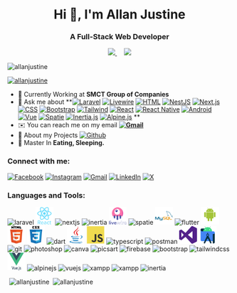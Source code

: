 <h1 align="center">Hi 👋, I'm Allan Justine</h1>
<h3 align="center">A Full-Stack Web Developer</h3>

<div align="center">
  <a href="https://allanjustine.github.io/Portfolio" target="_blank" style="margin: 0 8px;">
    <img src="https://i.pinimg.com/originals/57/61/5b/57615b8c0092a66c1d4058b1692955cc.gif" width="80" />
  </a>
  <a href="https://github.com/allanjustine" target="_blank" style="margin: 0 8px;">
    <img src="https://cdn.pixabay.com/animation/2022/08/05/07/12/07-12-14-597_512.gif" width="120" />
  </a>
</div>

<p align="left">
  <img
    src="https://komarev.com/ghpvc/?username=allanjustine&label=Profile%20views&color=0e75b6&style=flat"
    alt="allanjustine"
  />
</p>

<p align="left">
  <a href="https://github.com/ryo-ma/github-profile-trophy"
    ><img
      src="https://github-profile-trophy.vercel.app/?username=allanjustine"
      alt="allanjustine"
  /></a>
</p>

- 💼 Currently Working at **SMCT Group of Companies** 
- 💬 Ask me about **[![Laravel](https://img.shields.io/badge/Laravel-%231877F2?style=for-the-badge&logo=laravel&logoColor=white)](https://www.laravel.com) [![Livewire](https://img.shields.io/badge/Livewire-%2300B4DB?style=for-the-badge&logo=livewire&logoColor=white)](https://www.livewire.laravel.com) [![HTML](https://img.shields.io/badge/HTML-%23E34F26?style=for-the-badge&logo=html5&logoColor=white)](https://www.html.com) [![NestJS](https://img.shields.io/badge/NestJS-%23E0234E?style=for-the-badge&logo=nestjs&logoColor=white)](https://nestjs.com/) [![Next.js](https://img.shields.io/badge/Next.js-%23000000?style=for-the-badge&logo=nextdotjs&logoColor=white)](https://nextjs.org/) [![CSS](https://img.shields.io/badge/CSS-%231572B6?style=for-the-badge&logo=css3&logoColor=white)](https://www.w3schools.com/css) [![Bootstrap](https://img.shields.io/badge/Bootstrap-%23563D7C?style=for-the-badge&logo=bootstrap&logoColor=white)](https://www.bootstrap.com) [![Tailwind](https://img.shields.io/badge/Tailwind-%2338B2AC?style=for-the-badge&logo=tailwind-css&logoColor=white)](https://www.tailwindcss.com) [![React](https://img.shields.io/badge/React-%23282C34?style=for-the-badge&logo=react&logoColor=61DAFB)](https://legacy.reactjs.org/docs/getting-started.html) [![React Native](https://img.shields.io/badge/React%20Native-20232A?style=for-the-badge&logo=react&logoColor=61DAFB)](https://reactnative.dev/) [![Android](https://img.shields.io/badge/Android-%233DDC84?style=for-the-badge&logo=android&logoColor=white)](https://www.android.com/intl/en_ph/) [![Vue](https://img.shields.io/badge/Vue-%234FC08D?style=for-the-badge&logo=vue.js&logoColor=white)](https://vuejs.org/) [![Spatie](https://img.shields.io/badge/Spatie-%232D8A87?style=for-the-badge&logo=spatie&logoColor=white)](https://spatie.be/) [![Inertia.js](https://img.shields.io/badge/Inertia.js-%233846C5?style=for-the-badge&logo=inertia&logoColor=white)](https://inertiajs.com/) [![Alpine.js](https://img.shields.io/badge/Alpine.js-%230CA678?style=for-the-badge&logo=alpinelinux&logoColor=white)](https://alpinejs.dev/)
** 
- ✉️ You can reach me on my email **[![Gmail](https://img.shields.io/badge/Gmail-%23D44638?style=for-the-badge&logo=gmail&logoColor=white)](mailto:labya31@gmail.com)**
- 📁 About my Projects [![Github](https://img.shields.io/badge/Github-%23282C34?style=for-the-badge&logo=github&logoColor=white)](https://github.com/allanjustine)
- 👑 Master In **Eating, Sleeping.**

<h3 align="left">Connect with me: </h3>

[![Facebook](https://img.shields.io/badge/Facebook-%231877F2?style=for-the-badge&logo=facebook&logoColor=white)](https://www.facebook.com/1down) [![Instagram](https://img.shields.io/badge/Instagram-%23C13584?style=for-the-badge&logo=instagram&logoColor=white)](https://www.instagram.com/) [![Gmail](https://img.shields.io/badge/Gmail-%23D44638?style=for-the-badge&logo=gmail&logoColor=white)](mailto:labya31@gmail.com) [![LinkedIn](https://img.shields.io/badge/LinkedIn-%230A66C2?style=for-the-badge&logo=linkedin&logoColor=white)](https://ph.linkedin.com/in/allan-justine-me) 
[![X](https://img.shields.io/badge/X-%231DA1F2?style=for-the-badge&logo=x&logoColor=white)](https://x.com/)

<p align="left"></p>

<h3 align="left">Languages and Tools:</h3>
<p align="left">
    <a href="https://laravel.com/" style="text-decoration: none;" target="_blank" rel="noreferrer">
      <img
        src="https://upload.wikimedia.org/wikipedia/commons/9/9a/Laravel.svg"
        alt="laravel"
        width="40"
        height="40"
      />
    </a>
    <a href="https://reactjs.org/" style="text-decoration: none;" target="_blank" rel="noreferrer">
      <img
        src="https://raw.githubusercontent.com/devicons/devicon/master/icons/react/react-original-wordmark.svg"
        alt="reactjs"
        width="40"
        height="40"
      />
    </a>
    <a href="https://nextjs.org/" style="text-decoration: none;" target="_blank" rel="noreferrer">
      <img
src="https://imgs.search.brave.com/4upPOG6VAisBglNxSxFzrQKkukt6OFrSvfOuulkzqEI/rs:fit:860:0:0:0/g:ce/aHR0cHM6Ly9jYW1v/LmdpdGh1YnVzZXJj/b250ZW50LmNvbS8y/NmQwNmE2NTcyYWE1/ZDllY2RiNjk5YWRk/NzFkNDBlNTdhZWZl/ODI0NGM2MzA2YmE1/OGE3MGFlZTZhZDUx/MjNjLzY4NzQ3NDcw/NzMzYTJmMmY2MTcz/NzM2NTc0NzMyZTc2/NjU3MjYzNjU2YzJl/NjM2ZjZkMmY2OTZk/NjE2NzY1MmY3NTcw/NmM2ZjYxNjQyZjc2/MzEzNjM2MzIzMTMz/MzAzNTM1MzkyZjZl/NjU3ODc0NmE3MzJm/NDk2MzZmNmU1ZjZj/Njk2NzY4NzQ1ZjYy/NjE2MzZiNjc3MjZm/NzU2ZTY0MmU3MDZl/Njc"
        alt="nextjs"
        width="40"
        height="40"
      />
    </a>
    <a href="https://reactnative.dev/" style="text-decoration: none;" target="_blank" rel="noreferrer">
      <img
        src="https://imgs.search.brave.com/zx_IbVa0yF20wcYuB--9J6VKlYk3Us6sOC4hEYq_Xz0/rs:fit:860:0:0:0/g:ce/aHR0cHM6Ly9hc3Nl/dHMuc3RpY2twbmcu/Y29tL2ltYWdlcy82/MmE3NGRlODIyMzM0/M2ZiYzIyMDdkMDEu/cG5n"
        alt="inertia"
        width="40"
        height="40"
      />
    </a>
    <a href="https://livewire.laravel.com/" style="text-decoration: none;" target="_blank" rel="noreferrer">
      <img
        src="https://raw.githubusercontent.com/devicons/devicon/master/icons/livewire/livewire-original-wordmark.svg"
        alt="livewire"
        width="40"
        height="40"
      />
    </a>
    <a href="https://spatie.be/docs/laravel-medialibrary/v11/converting-images/defining-conversions" style="text-decoration: none;" target="_blank" rel="noreferrer">
      <img
        src="https://avatars.githubusercontent.com/u/7535935?s=200&v=4"
        alt="spatie"
        width="40"
        height="40"
      />
    </a>
    <a href="https://www.mysql.com/" style="text-decoration: none;" target="_blank" rel="noreferrer">
      <img
        src="https://raw.githubusercontent.com/devicons/devicon/master/icons/mysql/mysql-original-wordmark.svg"
        alt="mysql"
        width="40"
        height="40"
      />
    </a>
    <a href="https://flutter.dev" style="text-decoration: none;" target="_blank" rel="noreferrer">
      <img
        src="https://www.vectorlogo.zone/logos/flutterio/flutterio-icon.svg"
        alt="flutter"
        width="40"
        height="40"
      />
    </a>
    <a href="https://developer.android.com" style="text-decoration: none;" target="_blank" rel="noreferrer">
      <img
        src="https://raw.githubusercontent.com/devicons/devicon/master/icons/android/android-original-wordmark.svg"
        alt="android"
        width="40"
        height="40"
      />
    </a>
    <a href="https://www.w3.org/html/" style="text-decoration: none;" target="_blank" rel="noreferrer">
      <img
        src="https://raw.githubusercontent.com/devicons/devicon/master/icons/html5/html5-original-wordmark.svg"
        alt="html5"
        width="40"
        height="40"
      />
    </a>
    <a href="https://www.w3schools.com/css/" style="text-decoration: none;" target="_blank" rel="noreferrer">
      <img
        src="https://raw.githubusercontent.com/devicons/devicon/master/icons/css3/css3-original-wordmark.svg"
        alt="css3"
        width="40"
        height="40"
      />
    </a>
    <a href="https://dart.dev" style="text-decoration: none;" target="_blank" rel="noreferrer">
      <img
        src="https://www.vectorlogo.zone/logos/dartlang/dartlang-icon.svg"
        alt="dart"
        width="40"
        height="40"
      />
    </a>
    <a href="https://www.java.com" style="text-decoration: none;" target="_blank" rel="noreferrer">
      <img
        src="https://raw.githubusercontent.com/devicons/devicon/master/icons/java/java-original.svg"
        alt="java"
        width="40"
        height="40"
      />
    </a>
    <a
      href="https://developer.mozilla.org/en-US/docs/Web/JavaScript"
      style="text-decoration: none;" target="_blank"
      rel="noreferrer"
    >
      <img
        src="https://raw.githubusercontent.com/devicons/devicon/master/icons/javascript/javascript-original.svg"
        alt="javascript"
        width="40"
        height="40"
      />
    </a>
    <a
      href="https://www.typescriptlang.org/"
      style="text-decoration: none;" target="_blank"
      rel="noreferrer"
    >
      <img
        src="https://upload.wikimedia.org/wikipedia/commons/thumb/4/4c/Typescript_logo_2020.svg/2048px-Typescript_logo_2020.svg.png"
        alt="typescript"
        width="40"
        height="40"
      />
    </a>
    <a href="https://postman.com" style="text-decoration: none;" target="_blank" rel="noreferrer">
      <img
        src="https://www.cdnlogo.com/logos/p/20/postman.svg"
        alt="postman"
        width="40"
        height="40"
      />
    </a>
    <a href="https://code.visualstudio.com/" style="text-decoration: none;" target="_blank" rel="noreferrer">
      <img
        src="https://raw.githubusercontent.com/devicons/devicon/master/icons/visualstudio/visualstudio-plain.svg"
        alt="visual studio"
        width="40"
        height="40"
      />
    </a>
    <a
      href="https://developer.android.com/studio"
      style="text-decoration: none;" target="_blank"
      rel="noreferrer"
    >
      <img
        src="https://raw.githubusercontent.com/devicons/devicon/master/icons/androidstudio/androidstudio-original.svg"
        alt="android studio"
        width="40"
        height="40"
      />
    </a>
    <a href="https://git-scm.com/" style="text-decoration: none;" target="_blank" rel="noreferrer">
      <img
        src="https://www.vectorlogo.zone/logos/git-scm/git-scm-icon.svg"
        alt="git"
        width="40"
        height="40"
      />
    </a>
    <a href="https://www.photoshop.com/en" style="text-decoration: none;" target="_blank" rel="noreferrer">
      <img
        src="https://upload.wikimedia.org/wikipedia/commons/a/af/Adobe_Photoshop_CC_icon.svg"
        alt="photoshop"
        width="40"
        height="40"
      />
    </a>
    <a href="https://www.canva.com/" style="text-decoration: none;" target="_blank" rel="noreferrer">
      <img
        src="https://www.vectorlogo.zone/logos/canva/canva-icon.svg"
        alt="canva"
        width="40"
        height="40"
      />
    </a>
    <a href="https://picsart.com/create" style="text-decoration: none;" target="_blank" rel="noreferrer">
      <img
        src="https://iconape.com/wp-content/files/ss/133529/png/picsart-icon-logo.png"
        alt="picsart"
        width="40"
        height="40"
      />
    </a>
    <a href="https://firebase.google.com/" style="text-decoration: none;" target="_blank" rel="noreferrer">
      <img
        src="https://miro.medium.com/v2/resize:fit:300/1*R4c8lHBHuH5qyqOtZb3h-w.png"
        alt="firebase"
        width="40"
        height="40"
      />
    </a>
    <a href="https://getbootstrap.com" style="text-decoration: none;" target="_blank" rel="noreferrer">
      <img
        src="https://upload.wikimedia.org/wikipedia/commons/b/b2/Bootstrap_logo.svg"
        alt="bootstrap"
        width="40"
        height="40"
      />
    </a>
    <a href="https://tailwindcss.com/" style="text-decoration: none;" target="_blank" rel="noreferrer">
      <img
        src="https://upload.wikimedia.org/wikipedia/commons/d/d5/Tailwind_CSS_Logo.svg"
        alt="tailwindcss"
        width="40"
        height="40"
      />
    </a>
    <a href="https://vuejs.org/" style="text-decoration: none;" target="_blank" rel="noreferrer">
      <img
        src="https://raw.githubusercontent.com/devicons/devicon/master/icons/vuejs/vuejs-original-wordmark.svg"
        alt="vuejs"
        width="40"
        height="40"
      />
    </a>
    <a href="https://alpinejs.dev/" style="text-decoration: none;" target="_blank" rel="noreferrer">
      <img
        src="https://cdn.worldvectorlogo.com/logos/alpinejs.svg"
        alt="alpinejs"
        width="40"
        height="40"
      />
    </a>
    <a href="https://chatgpt.com/" style="text-decoration: none;" target="_blank" rel="noreferrer">
      <img
        src="https://static.vecteezy.com/system/resources/previews/021/059/827/large_2x/chatgpt-logo-chat-gpt-icon-on-white-background-free-vector.jpg"
        alt="vuejs"
        width="40"
        height="40"
      />
    </a>
    <a href="https://www.apachefriends.org/download.html" style="text-decoration: none;" target="_blank" rel="noreferrer">
      <img
        src="https://www.apachefriends.org/images/xampp-logo-ac950edf.svg"
        alt="xampp"
        width="40"
        height="40"
      />
    </a>
    <a href="https://fontawesome.com/" style="text-decoration: none;" target="_blank" rel="noreferrer">
      <img
        src="https://encrypted-tbn0.gstatic.com/images?q=tbn:ANd9GcR1v6TMElRDdDqPYcrbQVOFSGiaFnXRDIZF9Q&s"
        alt="xampp"
        width="40"
        height="40"
      />
    </a>
    <a href="https://inertiajs.com/" style="text-decoration: none;" target="_blank" rel="noreferrer">
      <img
        src="https://avatars.githubusercontent.com/u/47703742?s=280&v=4"
        alt="inertia"
        width="40"
        height="40"
      />
    </a>
</p>
<p>
  &nbsp;<img
    src="https://github-readme-stats.vercel.app/api?username=allanjustine&show_icons=true&locale=en"
    alt="allanjustine"
  />
  &nbsp;<img src="https://github-readme-stats.vercel.app/api/top-langs/?username=allanjustine&layout=compact"
    alt="allanjustine"
  />
</p>

